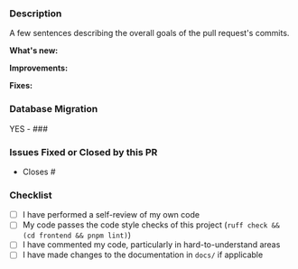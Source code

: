 ### Description

A few sentences describing the overall goals of the pull request's commits.

<!-- Remove any of the following sections if they are not used -->

**What's new:**

**Improvements:**

**Fixes:**

### Database Migration

YES - ###

### Issues Fixed or Closed by this PR

- Closes #

### Checklist

- [ ] I have performed a self-review of my own code
- [ ] My code passes the code style checks of this project (`ruff check && (cd frontend && pnpm lint)`)
- [ ] I have commented my code, particularly in hard-to-understand areas
- [ ] I have made changes to the documentation in `docs/` if applicable
